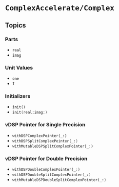 #  ``ComplexAccelerate/Complex``

## Topics

### Parts
- ``real``
- ``imag``

### Unit Values
- ``one``
- ``I``

### Initializers
- ``init()``
- ``init(real:imag:)``

### vDSP Pointer for Single Precision
- ``withDSPComplexPointer(_:)``
- ``withDSPSplitComplexPointer(_:)``
- ``withMutableDSPSplitComplexPointer(_:)``

### vDSP Pointer for Double Precision
- ``withDSPDoubleComplexPointer(_:)``
- ``withDSPDoubleSplitComplexPointer(_:)``
- ``withMutableDSPDoubleSplitComplexPointer(_:)``

